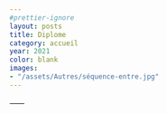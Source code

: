 ```yaml
---
#prettier-ignore
layout: posts
title: Diplome
category: accueil
year: 2021
color: blank
images:
- "/assets/Autres/séquence-entre.jpg"
---
```


⸺ 

